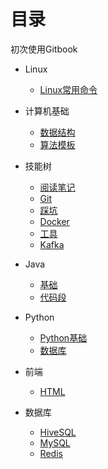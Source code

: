 # 目录 

初次使用Gitbook

- Linux
    - [Linux常用命令](Linux/常用命令.md)


- 计算机基础
    - [数据结构](403/数据结构.md)
    - [算法模板](403/算法模板.md)


- 技能树
    - [阅读笔记](技能树/阅读笔记.md)
    - [Git](技能树/git.md)
    - [踩坑](技能树/踩坑.md)
    - [Docker](技能树/Docker.md)
    - [工具](技能树/工具.md)
    - [Kafka](技能树/kafka.md)


- Java
    - [基础](Java/基础.md)
    - [代码段](Java/代码段.md)


- Python
    - [Python基础](Python/基础.md)
    - [数据库](Python/数据库.md)


- 前端
    - [HTML](前端/HTML.md)


- 数据库
    - [HiveSQL](数据库/HiveSQL.md)
    - [MySQL](数据库/MySQL.md)
    - [Redis](数据库/Redis.md)